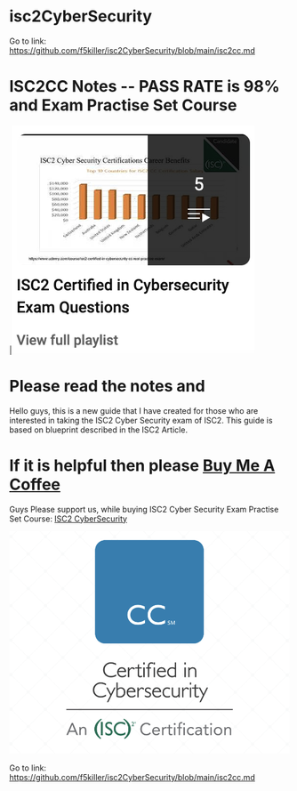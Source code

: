 # isc2CyberSecurity

Go to link: https://github.com/f5killer/isc2CyberSecurity/blob/main/isc2cc.md

# ISC2CC Notes   -- PASS RATE is 98% and Exam Practise Set Course

|[![YT Subscribe](https://github.com/f5killer/isc2CyberSecurity/blob/main/YT.png)](https://www.youtube.com/watch?v=_pSUs3tRTuo&list=PLp0Kqt2EWTuGSAydNzCjBA2Brsz4E6keC)

# Please read the notes and 

Hello guys, this is a new guide that I have created for those who are interested in taking the ISC2 Cyber Security exam of ISC2. 
This guide is based on blueprint described in the ISC2 Article. 

# If it is helpful then please [Buy Me A Coffee](https://www.buymeacoffee.com/Opscyber)

Guys Please support us, while buying ISC2 Cyber Security Exam Practise Set Course: [ISC2 CyberSecurity](https://www.udemy.com/course/isc2-certified-in-cybersecuritycc-practice-exam/?referralCode=20C955D2B7487635EC51)

[![ISC2 CyberSecurity](https://github.com/f5killer/isc2CyberSecurity/blob/main/ISC2CC.png)](https://www.udemy.com/course/isc2-certified-in-cybersecuritycc-practice-exam/?referralCode=20C955D2B7487635EC51)

Go to link: https://github.com/f5killer/isc2CyberSecurity/blob/main/isc2cc.md
